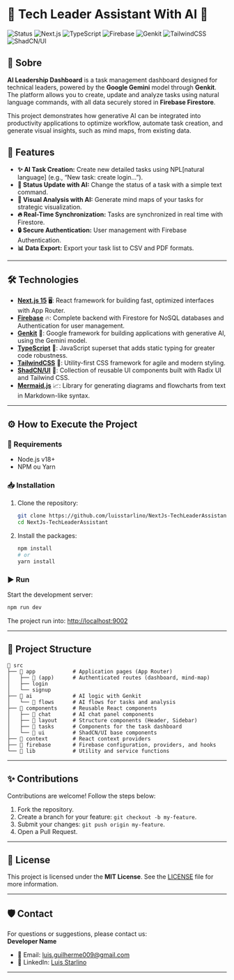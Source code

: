
# 🤖 Tech Leader Assistant With AI 🤖

![Status](https://img.shields.io/badge/Status-In%20Development-orange?style=flat) ![Next.js](https://img.shields.io/badge/Next.js%2015-000000?style=flat&logo=next.js&logoColor=white) ![TypeScript](https://img.shields.io/badge/TypeScript-007ACC?style=flat&logo=typescript&logoColor=white) ![Firebase](https://img.shields.io/badge/Firebase-FFCA28?style=flat&logo=firebase&logoColor=black) ![Genkit](https://img.shields.io/badge/Genkit%20(Gemini)-4285F4?style=flat&logo=google&logoColor=white) ![TailwindCSS](https://img.shields.io/badge/TailwindCSS-38B2AC?style=flat&logo=tailwind-css&logoColor=white) ![ShadCN/UI](https://img.shields.io/badge/ShadCN/UI-000000?style=flat&logo=shadcn-ui&logoColor=white)

## 📖 Sobre

**AI Leadership Dashboard** is a task management dashboard designed for technical leaders, powered by the **Google Gemini** model through **Genkit**. The platform allows you to create, update and analyze tasks using natural language commands, with all data securely stored in **Firebase Firestore**.

This project demonstrates how generative AI can be integrated into productivity applications to optimize workflow, automate task creation, and generate visual insights, such as mind maps, from existing data.

## 🚀 Features

- **✨ AI Task Creation:** Create new detailed tasks using NPL[natural language] (e.g., “New task: create login...”).
- **🔄 Status Update with AI:** Change the status of a task with a simple text command.
- **🧠 Visual Analysis with AI:** Generate mind maps of your tasks for strategic visualization.
- **🔥 Real-Time Synchronization:** Tasks are synchronized in real time with Firestore.
- **🔒 Secure Authentication:** User management with Firebase Authentication.
- **📊 Data Export:** Export your task list to CSV and PDF formats.

---

## 🛠️ Technologies

- **[Next.js 15](https://nextjs.org/)** 🖥️: React framework for building fast, optimized interfaces with App Router.
- **[Firebase](https://firebase.google.com/)** 🔥: Complete backend with Firestore for NoSQL databases and Authentication for user management.
- **[Genkit](https://firebase.google.com/docs/genkit)** 🤖: Google framework for building applications with generative AI, using the Gemini model.
- **[TypeScript](https://www.typescriptlang.org/)** 🔷: JavaScript superset that adds static typing for greater code robustness.
- **[TailwindCSS](https://tailwindcss.com/)** 🎨: Utility-first CSS framework for agile and modern styling.
- **[ShadCN/UI](https://ui.shadcn.com/)** 🧩: Collection of reusable UI components built with Radix UI and Tailwind CSS.
- **[Mermaid.js](https://mermaid-js.github.io/mermaid/#/)** 📈: Library for generating diagrams and flowcharts from text in Markdown-like syntax.

---

## ⚙️ How to Execute the Project

### 🧰 Requirements
- Node.js v18+
- NPM ou Yarn

### 📥 Installation
1. Clone the repository:
   ```bash
   git clone https://github.com/luisstarlino/NextJs-TechLeaderAssistant
   cd NextJs-TechLeaderAssistant
   ```

2. Install the packages:
   ```bash
   npm install
   # or
   yarn install
   ```

### ▶️ Run
Start the development server:
```bash
npm run dev
```
The project run into: [http://localhost:9002](http://localhost:9002)

---

## 📂 Project Structure
```
📁 src
├── 📂 app            # Application pages (App Router)
│   ├── 📂 (app)      # Authenticated routes (dashboard, mind-map)
│   ├── login
│   └── signup
├── 📂 ai             # AI logic with Genkit
│   └── 📂 flows      # AI flows for tasks and analysis
├── 📂 components     # Reusable React components
│   ├── 📂 chat       # AI chat panel components
│   ├── 📂 layout     # Structure components (Header, Sidebar)
│   ├── 📂 tasks      # Components for the task dashboard
│   └── 📂 ui         # ShadCN/UI base components
├── 📂 context        # React context providers
├── 📂 firebase       # Firebase configuration, providers, and hooks
└── 📂 lib            # Utility and service functions
```

---

## ✨ Contributions  

Contributions are welcome! Follow the steps below:  
1. Fork the repository.  
2. Create a branch for your feature: `git checkout -b my-feature`.  
3. Submit your changes: `git push origin my-feature`.  
4. Open a Pull Request.  

---

## 📄 License  

This project is licensed under the **MIT License**. See the [LICENSE](./LICENSE) file for more information.  

---

## 🛡️ Contact  
For questions or suggestions, please contact us:  
**Developer Name**  
- 📧 Email: [luis.guilherme009@gmail.com](mailto:luis.guilherme009@gmail.com)  
- 💼 LinkedIn: [Luis Starlino](https://www.linkedin.com/in/luis-starlino/)  

---  